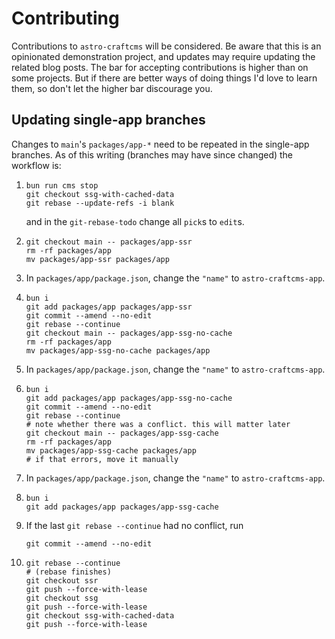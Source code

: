 # Contributing

Contributions to `astro-craftcms` will be considered. Be aware that this is an opinionated demonstration project, and updates may require updating the related blog posts. The bar for accepting contributions is higher than on some projects. But if there are better ways of doing things I'd love to learn them, so don't let the higher bar discourage you.

## Updating single-app branches

Changes to `main`'s `packages/app-*` need to be repeated in the single-app branches. As of this writing (branches may have since changed) the workflow is:

1.
    ```shell
    bun run cms stop
    git checkout ssg-with-cached-data
    git rebase --update-refs -i blank
    ```

    and in the `git-rebase-todo` change all `pick`s to `edit`s.

2.
    ```shell
    git checkout main -- packages/app-ssr
    rm -rf packages/app
    mv packages/app-ssr packages/app
    ```

3. In `packages/app/package.json`, change the `"name"` to `astro-craftcms-app`.

4.
    ```shell
    bun i
    git add packages/app packages/app-ssr
    git commit --amend --no-edit
    git rebase --continue
    git checkout main -- packages/app-ssg-no-cache
    rm -rf packages/app
    mv packages/app-ssg-no-cache packages/app
    ```

5. In `packages/app/package.json`, change the `"name"` to `astro-craftcms-app`.

6.
    ```shell
    bun i
    git add packages/app packages/app-ssg-no-cache
    git commit --amend --no-edit
    git rebase --continue
    # note whether there was a conflict. this will matter later
    git checkout main -- packages/app-ssg-cache
    rm -rf packages/app
    mv packages/app-ssg-cache packages/app
    # if that errors, move it manually
    ```

8. In `packages/app/package.json`, change the `"name"` to `astro-craftcms-app`.

9.
    ```shell
    bun i
    git add packages/app packages/app-ssg-cache
    ```
10. If the last `git rebase --continue` had no conflict, run

    ```shell
    git commit --amend --no-edit
    ```
11.
    ```shell
    git rebase --continue
    # (rebase finishes)
    git checkout ssr
    git push --force-with-lease
    git checkout ssg
    git push --force-with-lease
    git checkout ssg-with-cached-data
    git push --force-with-lease
    ```
